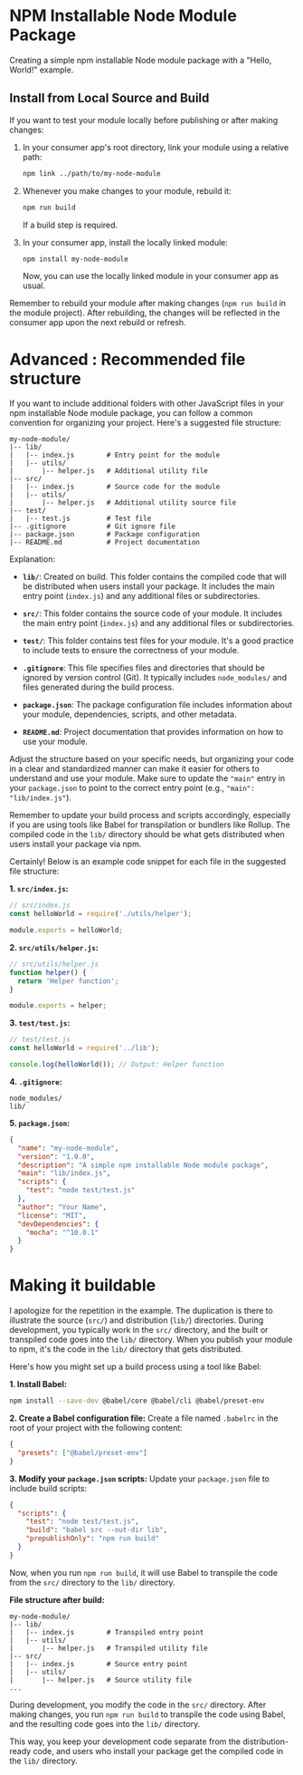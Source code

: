 
# NPM Installable Node Module Package

Creating a simple npm installable Node module package with a "Hello, World!" example.
 

##   Install from Local Source and Build

If you want to test your module locally before publishing or after making changes:

1. In your consumer app's root directory, link your module using a relative path:

   ```bash
   npm link ../path/to/my-node-module
   ```

2. Whenever you make changes to your module, rebuild it:

   ```bash
   npm run build
   ```

   If a build step is required.

3. In your consumer app, install the locally linked module:

   ```bash
   npm install my-node-module
   ```

   Now, you can use the locally linked module in your consumer app as usual.

Remember to rebuild your module after making changes (`npm run build` in the module project). After rebuilding, the changes will be reflected in the consumer app upon the next rebuild or refresh.


# Advanced : Recommended file structure
If you want to include additional folders with other JavaScript files in your npm installable Node module package, you can follow a common convention for organizing your project. Here's a suggested file structure:

```
my-node-module/
|-- lib/
|   |-- index.js        # Entry point for the module
|   |-- utils/
|       |-- helper.js   # Additional utility file
|-- src/
|   |-- index.js        # Source code for the module
|   |-- utils/
|       |-- helper.js   # Additional utility source file
|-- test/
|   |-- test.js         # Test file
|-- .gitignore          # Git ignore file
|-- package.json        # Package configuration
|-- README.md           # Project documentation
```

Explanation:

- **`lib/`**: Created on build. This folder contains the compiled code that will be distributed when users install your package. It includes the main entry point (`index.js`) and any additional files or subdirectories.

- **`src/`**: This folder contains the source code of your module. It includes the main entry point (`index.js`) and any additional files or subdirectories.

- **`test/`**: This folder contains test files for your module. It's a good practice to include tests to ensure the correctness of your module.

- **`.gitignore`**: This file specifies files and directories that should be ignored by version control (Git). It typically includes `node_modules/` and files generated during the build process.

- **`package.json`**: The package configuration file includes information about your module, dependencies, scripts, and other metadata.

- **`README.md`**: Project documentation that provides information on how to use your module.

Adjust the structure based on your specific needs, but organizing your code in a clear and standardized manner can make it easier for others to understand and use your module. Make sure to update the `"main"` entry in your `package.json` to point to the correct entry point (e.g., `"main": "lib/index.js"`).

Remember to update your build process and scripts accordingly, especially if you are using tools like Babel for transpilation or bundlers like Rollup. The compiled code in the `lib/` directory should be what gets distributed when users install your package via npm.

Certainly! Below is an example code snippet for each file in the suggested file structure:
 

**1. `src/index.js`:**
```javascript
// src/index.js
const helloWorld = require('./utils/helper');

module.exports = helloWorld;
```

**2. `src/utils/helper.js`:**
```javascript
// src/utils/helper.js
function helper() {
  return 'Helper function';
}

module.exports = helper;
```

**3. `test/test.js`:**
```javascript
// test/test.js
const helloWorld = require('../lib');

console.log(helloWorld()); // Output: Helper function
```

**4. `.gitignore`:**
```
node_modules/
lib/
```

**5. `package.json`:**
```json
{
  "name": "my-node-module",
  "version": "1.0.0",
  "description": "A simple npm installable Node module package",
  "main": "lib/index.js",
  "scripts": {
    "test": "node test/test.js"
  },
  "author": "Your Name",
  "license": "MIT",
  "devDependencies": {
    "mocha": "^10.0.1"
  }
} 
```

# Making it buildable

I apologize for the repetition in the example. The duplication is there to illustrate the source (`src/`) and distribution (`lib/`) directories. During development, you typically work in the `src/` directory, and the built or transpiled code goes into the `lib/` directory. When you publish your module to npm, it's the code in the `lib/` directory that gets distributed.

Here's how you might set up a build process using a tool like Babel:

**1. Install Babel:**
```bash
npm install --save-dev @babel/core @babel/cli @babel/preset-env
```

**2. Create a Babel configuration file:**
Create a file named `.babelrc` in the root of your project with the following content:
```json
{
  "presets": ["@babel/preset-env"]
}
```

**3. Modify your `package.json` scripts:**
Update your `package.json` file to include build scripts:
```json
{
  "scripts": {
    "test": "node test/test.js",
    "build": "babel src --out-dir lib",
    "prepublishOnly": "npm run build"
  }
}
```

Now, when you run `npm run build`, it will use Babel to transpile the code from the `src/` directory to the `lib/` directory.

**File structure after build:**
```
my-node-module/
|-- lib/
|   |-- index.js        # Transpiled entry point
|   |-- utils/
|       |-- helper.js   # Transpiled utility file
|-- src/
|   |-- index.js        # Source entry point
|   |-- utils/
|       |-- helper.js   # Source utility file
...
```

During development, you modify the code in the `src/` directory. After making changes, you run `npm run build` to transpile the code using Babel, and the resulting code goes into the `lib/` directory.

This way, you keep your development code separate from the distribution-ready code, and users who install your package get the compiled code in the `lib/` directory.